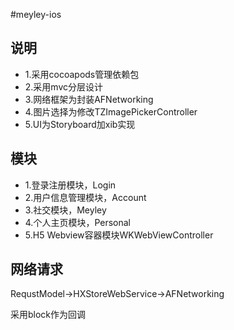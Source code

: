 #meyley-ios

## 说明
* 1.采用cocoapods管理依赖包
* 2.采用mvc分层设计
* 3.网络框架为封装AFNetworking
* 4.图片选择为修改TZImagePickerController
* 5.UI为Storyboard加xib实现

## 模块
* 1.登录注册模块，Login
* 2.用户信息管理模块，Account
* 3.社交模块，Meyley
* 4.个人主页模块，Personal
* 5.H5 Webview容器模块WKWebViewController

## 网络请求

RequstModel->HXStoreWebService->AFNetworking

采用block作为回调


